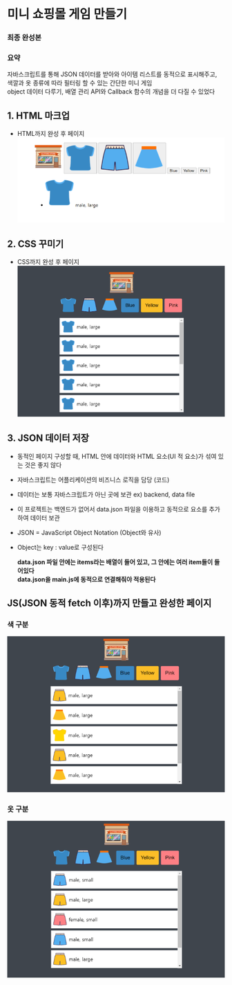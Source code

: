 # 미니 쇼핑몰 게임 만들기

### 최종 완성본

### 요약 <br>

자바스크립트를 통해 JSON 데이터를 받아와 아이템 리스트를 동적으로 표시해주고,<br>
색깔과 옷 종류에 따라 필터링 할 수 있는 간단한 미니 게임<br>
object 데이터 다루기, 배열 관리 API와 Callback 함수의 개념을 더 다질 수 있었다

## 1. HTML 마크업

- HTML까지 완성 후 페이지
  ![html](./img/html.png)

## 2. CSS 꾸미기

- CSS까지 완성 후 페이지
  ![css](./img/css.png)

## 3. JSON 데이터 저장

- 동적인 페이지 구성할 때, HTML 안에 데이터와 HTML 요소(UI 적 요소)가 섞여 있는 것은 좋지 않다
- 자바스크립트는 어플리케이션의 비즈니스 로직을 담당 (코드)
- 데이터는 보통 자바스크립트가 아닌 곳에 보관 ex) backend, data file
- 이 프로젝트는 백엔드가 없어서 data.json 파일을 이용하고 동적으로 요소를 추가하여 데이터 보관
- JSON = JavaScript Object Notation (Object와 유사)
- Object는 key : value로 구성된다

  **data.json 파일 안에는 items라는 배열이 들어 있고, 그 안에는 여러 item들이 들어있다**<br>
  **data.json을 main.js에 동적으로 연결해줘야 적용된다**

## JS(JSON 동적 fetch 이후)까지 만들고 완성한 페이지

### 색 구분

![color](./img/color.png)

### 옷 구분

![cloth](./img/cloth.png)
